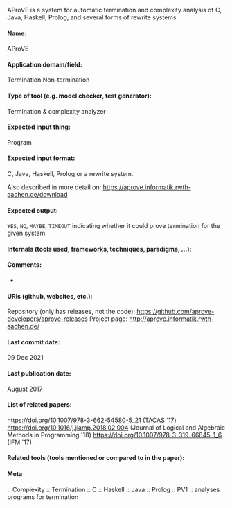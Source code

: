 AProVE is a system for automatic termination and complexity analysis of C, Java, Haskell, Prolog, and several forms of rewrite systems

#### Name:
AProVE

#### Application domain/field:
Termination
Non-termination

#### Type of tool (e.g. model checker, test generator):
Termination & complexity analyzer

#### Expected input thing:
Program

#### Expected input format:
C, Java, Haskell, Prolog or a rewrite system.

Also described in more detail on: https://aprove.informatik.rwth-aachen.de/download

#### Expected output:
`YES`, `NO`, `MAYBE`, `TIMEOUT` indicating whether it could prove termination for the given system.

#### Internals (tools used, frameworks, techniques, paradigms, ...):

#### Comments:
-

#### URIs (github, websites, etc.):
Repository (only has releases, not the code): https://github.com/aprove-developers/aprove-releases
Project page: http://aprove.informatik.rwth-aachen.de/

#### Last commit date:
09 Dec 2021

#### Last publication date:
August 2017

#### List of related papers:
https://doi.org/10.1007/978-3-662-54580-5_21 (TACAS '17)
https://doi.org/10.1016/j.jlamp.2018.02.004 (Journal of Logical and Algebraic Methods in Programming '18)
https://doi.org/10.1007/978-3-319-66845-1_6 (IFM '17)

#### Related tools (tools mentioned or compared to in the paper):

#### Meta
:: Complexity
:: Termination
:: C
:: Haskell
:: Java
:: Prolog
:: PV1 :: analyses programs for termination